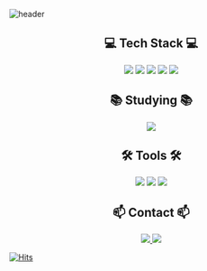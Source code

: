 ![header](https://capsule-render.vercel.app/api?type=slice&text=subsub-e&desc=frontend-developer&fontAlign=85&fontAlignY=30&descAlign=88&descAlignY=55&color=0047ab&fontColor=ffffff&fontSize=52&descSize=20&descSpacing=15)

<div align="center">

<h2 align="center"> 💻 Tech Stack 💻 </h2>
<img src="https://img.shields.io/badge/C%2B%2B-00599C?style=for-the-badge&logo=c%2B%2B&logoColor=white" />
<img src="https://img.shields.io/badge/JavaScript-F7DF1E?style=for-the-badge&logo=javascript&logoColor=black" />
<img src="https://img.shields.io/badge/React-20232A?style=for-the-badge&logo=react&logoColor=61DAFB" />
<img src="https://img.shields.io/badge/Next.js-000000?style=for-the-badge&logo=nextdotjs&logoColor=white" />
<img src="https://img.shields.io/badge/TailwindCSS-38B2AC?style=for-the-badge&logo=tailwind-css&logoColor=white" />

<h2 align="center"> 📚 Studying 📚 </h2>
<img src="https://img.shields.io/badge/TypeScript-3178C6?style=for-the-badge&logo=typescript&logoColor=white" />

<h2 align="center"> 🛠 Tools 🛠 </h2>
<img src="https://img.shields.io/badge/Notion-000000?style=for-the-badge&logo=notion&logoColor=white" />
<img src="https://img.shields.io/badge/Jira-0052CC?style=for-the-badge&logo=jira&logoColor=white" />
<img src="https://img.shields.io/badge/Slack-4A154B?style=for-the-badge&logo=slack&logoColor=white" />




<h2 align="center"> 📫 Contact 📫 </h2>
<div align="center">
    <a href="https://velog.io/@lcs3623/posts" target="_blank">
    <img src="https://img.shields.io/badge/Velog-1EBC8F?style=for-the-badge&logo=velog&logoColor=white" />
    </a>
    <img src="https://img.shields.io/badge/lcs3623@naver.com-03C75A?style=for-the-badge&logo=naver&logoColor=white" />
</div>

</div>

<!--
{*![Top Langs](https://github-readme-stats.vercel.app/api/top-langs/?username=anuraghazra&layout=compact)
-->

[![Hits](https://hits.seeyoufarm.com/api/count/incr/badge.svg?url=https%3A%2F%2Fgithub.com%2Fgjbae1212%2Fhit-counter)](https://hits.seeyoufarm.com)    

